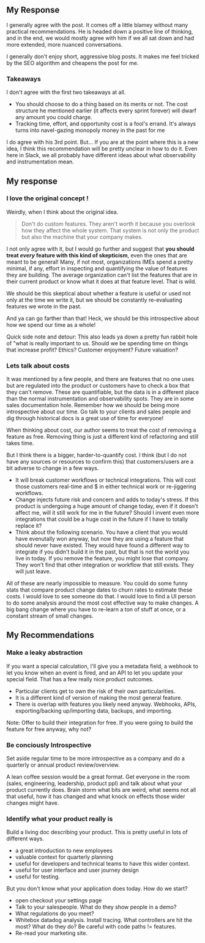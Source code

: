 ## My Response

I generally agree with the post. It comes off a little blamey without many practical recommendations. He is headed down a positive line of thinking, and in the end, we would mostly agree with him if we all sat down and had more extended, more nuanced conversations.



I generally don't enjoy short, aggressive blog posts.  It makes me feel tricked by the SEO algorithm and cheapens the post for me.

### Takeaways

I don't agree with the first two takeaways at all.

- You should choose to do a thing based on its merits or not.  The cost structure he mentioned earlier (it affects every sprint forever) will dwarf any amount you could charge.
- Tracking time, effort, and opportunity cost is a fool's errand.  It's always turns into navel-gazing monopoly money in the past for me

I do agree with his 3rd point.  But... If you are at the point where this is a new idea, I think this recommendation will be pretty unclear in how to do it. Even here in Slack, we all probably have different ideas about what observability and instrumentation mean.

## My response

### I love the original concept !

Weirdly, when I think about the original idea.

> Don't do custom features.  They aren't worth it because you overlook how they affect the whole system.  That system is not only the product but also the machine that your company makes.



I not only agree with it, but I would go further and suggest that **you should treat *every* feature with this kind of skepticism**, even the ones that are meant to be general! Many, if not most, organizations IMEs spend a pretty minimal, if any, effort in inspecting and quantifying the value of features they are building.  The average organization can't list the features that are in their current product or know what it does at that feature level. That is wild.

We should be this skeptical about whether a feature is useful or used not only at the time we write it, but we should be constantly re-evaluating features we wrote in the past.

And ya can go farther than that! Heck, we should be this introspective about how we spend our time as a whole!

Quick side note and detour: This also leads ya down a pretty fun rabbit hole of "what is really important to us.  Should we be spending time on things that increase profit? Ethics? Customer enjoyment? Future valuation?

### Lets talk about costs
It was mentioned by a few people, and there are features that no one uses but are regulated into the product or customers have to check a box that they can't remove. These are quantifiable, but the data is in a different place than the normal instrumentation and observability spots. They are in some sales documentation hole.  Remember how we should be being more introspective about our time. Go talk to your clients and sales people and dig through historical docs is a great use of time for everyone!

When thinking about cost, our author seems to treat the cost of removing a feature as free. Removing thing is just a different kind of refactoring and still takes time.

But I think there is a bigger, harder-to-quantify cost. I think (but I do not have any sources or resources to confirm this) that customers/users are a bit adverse to change in a few ways.

- It will break customer workflows or technical integrations. This will cost those customers real-time and $ in either technical work or re-jiggering workflows.
- Change injects future risk and concern and adds to today's stress.  If this product is undergoing a huge amount of change today, even if it doesn't affect me, will it still work for me in the future?  Should I invent even more integrations that could be a huge cost in the future if I have to totally replace it?
- Think about the following scenario.  You have a client that you would have evenutally won anyway, but now they are using a feature that should never have existed.  They would have found a different way to integrate if you didn't build it in the past, but that is not the world you live in today.  If you remove the feature, you might lose that company.  They won't find that other integration or workflow that still exists. They will just leave.

All of these are nearly impossible to measure.  You could do some funny stats that compare product change dates to churn rates to estimate these costs.  I would love to see someone do that.  I would love to find a UI person to do some analysis around the most cost effective way to make changes.  A big bang change where you have to re-learn a ton of stuff at once, or a constant stream of small changes.



## My Recommendations

### Make a leaky abstraction

 If you want a special calculation, I'll give you a metadata field, a webhook to let you know when an event is fired, and an API to let you update your special field.  That has a few really nice product outcomes.

- Particular clients get to own the risk of their own particularities.
- It is a different kind of version of making the most general feature.
- There is overlap with features you likely need anyway.  Webhooks, APIs, exporting/backing up/importing data, backups, and importing.

Note: Offer to build their integration for free. If you were going to build the feature for free anyway, why not?

### Be conciously Introspective

Set aside regular time to be more introspective as a company and do a quarterly or annual product review/overview.

A lean coffee session would be a great format.  Get everyone in the room (sales, engineering, leadership, product ppl) and talk about what your product currently does.  Brain storm what bits are weird, what seems not all that useful, how it has changed and what knock on effects those wider changes might have.

### Identify what your product really is

Build a living doc describing your product.  This is pretty useful in lots of different ways.

- a great introduction to new employees
- valuable context for quarterly planning
- useful for developers and technical teams to have this wider context.
- useful for user interface and user journey design
- useful for testing.

But you don't know what your application does today.  How do we start?

- open checkout your settings page
- Talk to your salespeople.  What do they show people in a demo?
- What regulations do you meet?
- Whitebox datadog analysis. Install tracing. What controllers are hit the most?  What do they do? Be careful with code paths != features.
- Re-read your marketing site.
